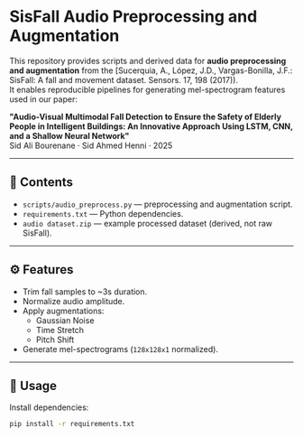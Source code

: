 # SisFall Audio Preprocessing and Augmentation

This repository provides scripts and derived data for **audio preprocessing and augmentation** from the [Sucerquia, A., López, J.D., Vargas-Bonilla, J.F.: SisFall: A fall and movement dataset. Sensors. 17, 198 (2017)).  
It enables reproducible pipelines for generating mel-spectrogram features used in our paper:

**"Audio-Visual Multimodal Fall Detection to Ensure the Safety of Elderly People in Intelligent Buildings: An Innovative Approach Using LSTM, CNN, and a Shallow Neural Network"**  
Sid Ali Bourenane · Sid Ahmed Henni · 2025

---

## 📂 Contents
- `scripts/audio_preprocess.py` — preprocessing and augmentation script.  
- `requirements.txt` — Python dependencies.  
- `audio dataset.zip` — example processed dataset (derived, not raw SisFall).  

---

## ⚙️ Features
- Trim fall samples to ~3s duration.  
- Normalize audio amplitude.  
- Apply augmentations:
  - Gaussian Noise
  - Time Stretch
  - Pitch Shift  
- Generate mel-spectrograms (`128x128x1` normalized).  

---

## 🚀 Usage
Install dependencies:
```bash
pip install -r requirements.txt

